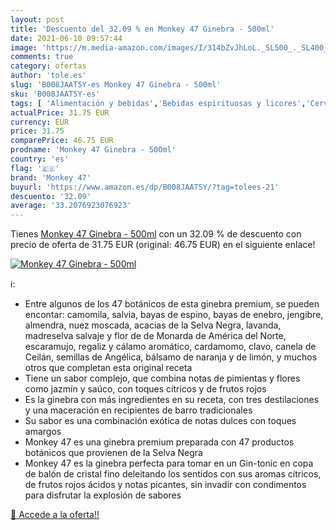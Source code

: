 ```yaml
---
layout: post
title: 'Descuento del 32.09 % en Monkey 47 Ginebra - 500ml'
date: 2021-06-10 09:57:44
image: 'https://m.media-amazon.com/images/I/314bZvJhLoL._SL500_._SL400_.jpg'
comments: true
category: ofertas
author: 'tole.es'
slug: 'B008JAAT5Y-es Monkey 47 Ginebra - 500ml'
sku: 'B008JAAT5Y-es'
tags: [ 'Alimentación y bebidas','Bebidas espirituosas y licores','Cervezas, vinos y licores','Ginebras','ginebra','monkey 47', ]
actualPrice: 31.75 EUR
currency: EUR
price: 31.75
comparePrice: 46.75 EUR
prodname: 'Monkey 47 Ginebra - 500ml'
country: 'es'
flag: '🇪🇸'
brand: 'Monkey 47'
buyurl: 'https://www.amazon.es/dp/B008JAAT5Y/?tag=tolees-21'
descuento: '32.09'
average: '33.2076923076923'
---
```


Tienes [Monkey 47 Ginebra - 500ml](https://www.amazon.es/dp/B008JAAT5Y/?tag=tolees-21) con un 32.09 % de descuento con precio de oferta de 31.75 EUR (original: 46.75 EUR) en el siguiente enlace!

[![Monkey 47 Ginebra - 500ml](https://m.media-amazon.com/images/I/314bZvJhLoL._SL500_._SL400_.jpg)](https://www.amazon.es/dp/B008JAAT5Y/?tag=tolees-21)

ℹ️:

- Entre algunos de los 47 botánicos de esta ginebra premium, se pueden encontar: camomila, salvia, bayas de espino, bayas de enebro, jengibre, almendra, nuez moscada, acacias de la Selva Negra, lavanda, madreselva salvaje y flor de de Monarda de América del Norte, escaramujo, regaliz y cálamo aromático, cardamomo, clavo, canela de Ceilán, semillas de Angélica, bálsamo de naranja y de limón, y muchos otros que completan esta original receta
- Tiene un sabor complejo, que combina notas de pimientas y flores como jazmín y saúco, con toques cítricos y de frutos rojos
- Es la ginebra con más ingredientes en su receta, con tres destilaciones y una maceración en recipientes de barro tradicionales
- Su sabor es una combinación exótica de notas dulces con toques amargos
- Monkey 47 es una ginebra premium preparada con 47 productos botánicos que provienen de la Selva Negra
- Monkey 47 es la ginebra perfecta para tomar en un Gin-tonic en copa de balón de cristal fino deleitando los sentidos con sus aromas cítricos, de frutos rojos ácidos y notas picantes, sin invadir con condimentos para disfrutar la explosión de sabores

[🛒 Accede a la oferta!!](https://www.amazon.es/dp/B008JAAT5Y/?tag=tolees-21)
